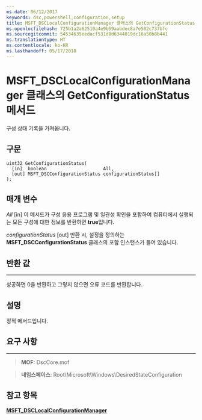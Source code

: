 ```yaml
---
ms.date: 06/12/2017
keywords: dsc,powershell,configuration,setup
title: MSFT_DSCLocalConfigurationManager 클래스의 GetConfigurationStatus 메서드
ms.openlocfilehash: 725b1a2a62510a4e9b59aabdec8a7e502c737bfc
ms.sourcegitcommit: 54534635eedacf531d8d6344019dc16a50b8b441
ms.translationtype: HT
ms.contentlocale: ko-KR
ms.lasthandoff: 05/17/2018
---
```

# <a name="getconfigurationstatus-method-of-the-msftdsclocalconfigurationmanager-class"></a>MSFT_DSCLocalConfigurationManager 클래스의 GetConfigurationStatus 메서드

구성 상태 기록을 가져옵니다.

<a name="syntax"></a>구문
------

```mof
uint32 GetConfigurationStatus(
  [in]  boolean                     All,
  [out] MSFT_DSCConfigurationStatus configurationStatus[]
);
```

<a name="parameters"></a>매개 변수
----------

*All* \[in\] 이 메서드가 구성 응용 프로그램 및 일관성 확인을 포함하여 컴퓨터에서 실행되는 모든 구성에 대한 정보를 반환하면 **true**입니다.

*configurationStatus* \[out\] 반환 시, 설정을 정의하는 **MSFT_DSCConfigurationStatus** 클래스의 포함 인스턴스가 들어 있습니다.

## <a name="return-value"></a>반환 값
------------

성공하면 0을 반환하고 그렇지 않으면 오류 코드를 반환합니다.

## <a name="remarks"></a>설명

정적 메서드입니다.

## <a name="requirements"></a>요구 사항
------------
>**MOF:** DscCore.mof

>**네임스페이스**: Root\Microsoft\Windows\DesiredStateConfiguration


## <a name="see-also"></a>참고 항목


[**MSFT_DSCLocalConfigurationManager**](msft-dsclocalconfigurationmanager.md)